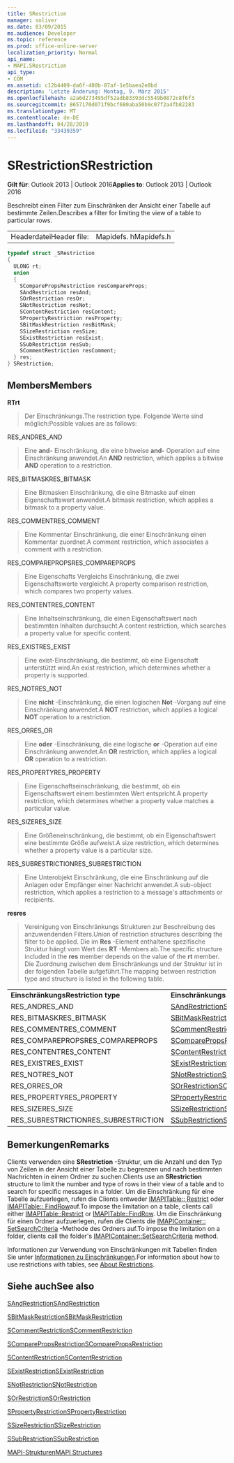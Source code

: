 ```yaml
---
title: SRestriction
manager: soliver
ms.date: 03/09/2015
ms.audience: Developer
ms.topic: reference
ms.prod: office-online-server
localization_priority: Normal
api_name:
- MAPI.SRestriction
api_type:
- COM
ms.assetid: c12b4409-da6f-480b-87af-1e5baea2e8bd
description: 'Letzte Änderung: Montag, 9. März 2015'
ms.openlocfilehash: a2a6d273495df52adb83393dc5549b0872c8f6f3
ms.sourcegitcommit: 8657170d071f9bcf680aba50b9c07f2a4fb82283
ms.translationtype: MT
ms.contentlocale: de-DE
ms.lasthandoff: 04/28/2019
ms.locfileid: "33439359"
---
```

# <a name="srestriction"></a><span data-ttu-id="9eced-103">SRestriction</span><span class="sxs-lookup"><span data-stu-id="9eced-103">SRestriction</span></span>

  
  
<span data-ttu-id="9eced-104">**Gilt für**: Outlook 2013 | Outlook 2016</span><span class="sxs-lookup"><span data-stu-id="9eced-104">**Applies to**: Outlook 2013 | Outlook 2016</span></span> 
  
<span data-ttu-id="9eced-105">Beschreibt einen Filter zum Einschränken der Ansicht einer Tabelle auf bestimmte Zeilen.</span><span class="sxs-lookup"><span data-stu-id="9eced-105">Describes a filter for limiting the view of a table to particular rows.</span></span> 
  
|||
|:-----|:-----|
|<span data-ttu-id="9eced-106">Headerdatei</span><span class="sxs-lookup"><span data-stu-id="9eced-106">Header file:</span></span>  <br/> |<span data-ttu-id="9eced-107">Mapidefs. h</span><span class="sxs-lookup"><span data-stu-id="9eced-107">Mapidefs.h</span></span>  <br/> |
   
```cpp
typedef struct _SRestriction
{
  ULONG rt;
  union
  {
    SComparePropsRestriction resCompareProps;
    SAndRestriction resAnd;
    SOrRestriction resOr;
    SNotRestriction resNot;
    SContentRestriction resContent;
    SPropertyRestriction resProperty;
    SBitMaskRestriction resBitMask;
    SSizeRestriction resSize;
    SExistRestriction resExist;
    SSubRestriction resSub;
    SCommentRestriction resComment;
  } res;
} SRestriction;

```

## <a name="members"></a><span data-ttu-id="9eced-108">Members</span><span class="sxs-lookup"><span data-stu-id="9eced-108">Members</span></span>

 <span data-ttu-id="9eced-109">**RT**</span><span class="sxs-lookup"><span data-stu-id="9eced-109">**rt**</span></span>
  
> <span data-ttu-id="9eced-110">Der Einschränkungs.</span><span class="sxs-lookup"><span data-stu-id="9eced-110">The restriction type.</span></span> <span data-ttu-id="9eced-111">Folgende Werte sind möglich:</span><span class="sxs-lookup"><span data-stu-id="9eced-111">Possible values are as follows:</span></span> 
    
<span data-ttu-id="9eced-112">RES_AND</span><span class="sxs-lookup"><span data-stu-id="9eced-112">RES_AND</span></span> 
  
> <span data-ttu-id="9eced-113">Eine **and-** Einschränkung, die eine bitweise **and-** Operation auf eine Einschränkung anwendet.</span><span class="sxs-lookup"><span data-stu-id="9eced-113">An **AND** restriction, which applies a bitwise **AND** operation to a restriction.</span></span> 
    
<span data-ttu-id="9eced-114">RES_BITMASK</span><span class="sxs-lookup"><span data-stu-id="9eced-114">RES_BITMASK</span></span> 
  
> <span data-ttu-id="9eced-115">Eine Bitmasken Einschränkung, die eine Bitmaske auf einen Eigenschaftswert anwendet.</span><span class="sxs-lookup"><span data-stu-id="9eced-115">A bitmask restriction, which applies a bitmask to a property value.</span></span>
    
<span data-ttu-id="9eced-116">RES_COMMENT</span><span class="sxs-lookup"><span data-stu-id="9eced-116">RES_COMMENT</span></span> 
  
> <span data-ttu-id="9eced-117">Eine Kommentar Einschränkung, die einer Einschränkung einen Kommentar zuordnet.</span><span class="sxs-lookup"><span data-stu-id="9eced-117">A comment restriction, which associates a comment with a restriction.</span></span>
    
<span data-ttu-id="9eced-118">RES_COMPAREPROPS</span><span class="sxs-lookup"><span data-stu-id="9eced-118">RES_COMPAREPROPS</span></span> 
  
> <span data-ttu-id="9eced-119">Eine Eigenschafts Vergleichs Einschränkung, die zwei Eigenschaftswerte vergleicht.</span><span class="sxs-lookup"><span data-stu-id="9eced-119">A property comparison restriction, which compares two property values.</span></span>
    
<span data-ttu-id="9eced-120">RES_CONTENT</span><span class="sxs-lookup"><span data-stu-id="9eced-120">RES_CONTENT</span></span> 
  
> <span data-ttu-id="9eced-121">Eine Inhaltseinschränkung, die einen Eigenschaftswert nach bestimmten Inhalten durchsucht.</span><span class="sxs-lookup"><span data-stu-id="9eced-121">A content restriction, which searches a property value for specific content.</span></span>
    
<span data-ttu-id="9eced-122">RES_EXIST</span><span class="sxs-lookup"><span data-stu-id="9eced-122">RES_EXIST</span></span> 
  
> <span data-ttu-id="9eced-123">Eine exist-Einschränkung, die bestimmt, ob eine Eigenschaft unterstützt wird.</span><span class="sxs-lookup"><span data-stu-id="9eced-123">An exist restriction, which determines whether a property is supported.</span></span>
    
<span data-ttu-id="9eced-124">RES_NOT</span><span class="sxs-lookup"><span data-stu-id="9eced-124">RES_NOT</span></span> 
  
> <span data-ttu-id="9eced-125">Eine **nicht** -Einschränkung, die einen logischen **Not** -Vorgang auf eine Einschränkung anwendet.</span><span class="sxs-lookup"><span data-stu-id="9eced-125">A **NOT** restriction, which applies a logical **NOT** operation to a restriction.</span></span> 
    
<span data-ttu-id="9eced-126">RES_OR</span><span class="sxs-lookup"><span data-stu-id="9eced-126">RES_OR</span></span> 
  
> <span data-ttu-id="9eced-127">Eine **oder** -Einschränkung, die eine logische **or** -Operation auf eine Einschränkung anwendet.</span><span class="sxs-lookup"><span data-stu-id="9eced-127">An **OR** restriction, which applies a logical **OR** operation to a restriction.</span></span> 
    
<span data-ttu-id="9eced-128">RES_PROPERTY</span><span class="sxs-lookup"><span data-stu-id="9eced-128">RES_PROPERTY</span></span> 
  
> <span data-ttu-id="9eced-129">Eine Eigenschaftseinschränkung, die bestimmt, ob ein Eigenschaftswert einem bestimmten Wert entspricht.</span><span class="sxs-lookup"><span data-stu-id="9eced-129">A property restriction, which determines whether a property value matches a particular value.</span></span>
    
<span data-ttu-id="9eced-130">RES_SIZE</span><span class="sxs-lookup"><span data-stu-id="9eced-130">RES_SIZE</span></span> 
  
> <span data-ttu-id="9eced-131">Eine Größeneinschränkung, die bestimmt, ob ein Eigenschaftswert eine bestimmte Größe aufweist.</span><span class="sxs-lookup"><span data-stu-id="9eced-131">A size restriction, which determines whether a property value is a particular size.</span></span>
    
<span data-ttu-id="9eced-132">RES_SUBRESTRICTION</span><span class="sxs-lookup"><span data-stu-id="9eced-132">RES_SUBRESTRICTION</span></span> 
  
> <span data-ttu-id="9eced-133">Eine Unterobjekt Einschränkung, die eine Einschränkung auf die Anlagen oder Empfänger einer Nachricht anwendet.</span><span class="sxs-lookup"><span data-stu-id="9eced-133">A sub-object restriction, which applies a restriction to a message's attachments or recipients.</span></span>
    
 <span data-ttu-id="9eced-134">**res**</span><span class="sxs-lookup"><span data-stu-id="9eced-134">**res**</span></span>
  
> <span data-ttu-id="9eced-135">Vereinigung von Einschränkungs Strukturen zur Beschreibung des anzuwendenden Filters.</span><span class="sxs-lookup"><span data-stu-id="9eced-135">Union of restriction structures describing the filter to be applied.</span></span> <span data-ttu-id="9eced-136">Die im **Res** -Element enthaltene spezifische Struktur hängt vom Wert des **RT** -Members ab.</span><span class="sxs-lookup"><span data-stu-id="9eced-136">The specific structure included in the **res** member depends on the value of the **rt** member.</span></span> <span data-ttu-id="9eced-137">Die Zuordnung zwischen dem Einschränkungs und der Struktur ist in der folgenden Tabelle aufgeführt.</span><span class="sxs-lookup"><span data-stu-id="9eced-137">The mapping between restriction type and structure is listed in the following table.</span></span> 
    
|||
|:-----|:-----|
|<span data-ttu-id="9eced-138">**Einschränkungs**</span><span class="sxs-lookup"><span data-stu-id="9eced-138">**Restriction type**</span></span> <br/> |<span data-ttu-id="9eced-139">**Einschränkungs Struktur**</span><span class="sxs-lookup"><span data-stu-id="9eced-139">**Restriction structure**</span></span> <br/> |
|<span data-ttu-id="9eced-140">RES_AND</span><span class="sxs-lookup"><span data-stu-id="9eced-140">RES_AND</span></span>  <br/> |[<span data-ttu-id="9eced-141">SAndRestriction</span><span class="sxs-lookup"><span data-stu-id="9eced-141">SAndRestriction</span></span>](sandrestriction.md) <br/> |
|<span data-ttu-id="9eced-142">RES_BITMASK</span><span class="sxs-lookup"><span data-stu-id="9eced-142">RES_BITMASK</span></span>  <br/> |[<span data-ttu-id="9eced-143">SBitMaskRestriction</span><span class="sxs-lookup"><span data-stu-id="9eced-143">SBitMaskRestriction</span></span>](sbitmaskrestriction.md) <br/> |
|<span data-ttu-id="9eced-144">RES_COMMENT</span><span class="sxs-lookup"><span data-stu-id="9eced-144">RES_COMMENT</span></span>  <br/> |[<span data-ttu-id="9eced-145">SCommentRestriction</span><span class="sxs-lookup"><span data-stu-id="9eced-145">SCommentRestriction</span></span>](scommentrestriction.md) <br/> |
|<span data-ttu-id="9eced-146">RES_COMPAREPROPS</span><span class="sxs-lookup"><span data-stu-id="9eced-146">RES_COMPAREPROPS</span></span>  <br/> |[<span data-ttu-id="9eced-147">SComparePropsRestriction</span><span class="sxs-lookup"><span data-stu-id="9eced-147">SComparePropsRestriction</span></span>](scomparepropsrestriction.md) <br/> |
|<span data-ttu-id="9eced-148">RES_CONTENT</span><span class="sxs-lookup"><span data-stu-id="9eced-148">RES_CONTENT</span></span>  <br/> |[<span data-ttu-id="9eced-149">SContentRestriction</span><span class="sxs-lookup"><span data-stu-id="9eced-149">SContentRestriction</span></span>](scontentrestriction.md) <br/> |
|<span data-ttu-id="9eced-150">RES_EXIST</span><span class="sxs-lookup"><span data-stu-id="9eced-150">RES_EXIST</span></span>  <br/> |[<span data-ttu-id="9eced-151">SExistRestriction</span><span class="sxs-lookup"><span data-stu-id="9eced-151">SExistRestriction</span></span>](sexistrestriction.md) <br/> |
|<span data-ttu-id="9eced-152">RES_NOT</span><span class="sxs-lookup"><span data-stu-id="9eced-152">RES_NOT</span></span>  <br/> |[<span data-ttu-id="9eced-153">SNotRestriction</span><span class="sxs-lookup"><span data-stu-id="9eced-153">SNotRestriction</span></span>](snotrestriction.md) <br/> |
|<span data-ttu-id="9eced-154">RES_OR</span><span class="sxs-lookup"><span data-stu-id="9eced-154">RES_OR</span></span>  <br/> |[<span data-ttu-id="9eced-155">SOrRestriction</span><span class="sxs-lookup"><span data-stu-id="9eced-155">SOrRestriction</span></span>](sorrestriction.md) <br/> |
|<span data-ttu-id="9eced-156">RES_PROPERTY</span><span class="sxs-lookup"><span data-stu-id="9eced-156">RES_PROPERTY</span></span>  <br/> |[<span data-ttu-id="9eced-157">SPropertyRestriction</span><span class="sxs-lookup"><span data-stu-id="9eced-157">SPropertyRestriction</span></span>](spropertyrestriction.md) <br/> |
|<span data-ttu-id="9eced-158">RES_SIZE</span><span class="sxs-lookup"><span data-stu-id="9eced-158">RES_SIZE</span></span>  <br/> |[<span data-ttu-id="9eced-159">SSizeRestriction</span><span class="sxs-lookup"><span data-stu-id="9eced-159">SSizeRestriction</span></span>](ssizerestriction.md) <br/> |
|<span data-ttu-id="9eced-160">RES_SUBRESTRICTION</span><span class="sxs-lookup"><span data-stu-id="9eced-160">RES_SUBRESTRICTION</span></span>  <br/> |[<span data-ttu-id="9eced-161">SSubRestriction</span><span class="sxs-lookup"><span data-stu-id="9eced-161">SSubRestriction</span></span>](ssubrestriction.md) <br/> |
   
## <a name="remarks"></a><span data-ttu-id="9eced-162">Bemerkungen</span><span class="sxs-lookup"><span data-stu-id="9eced-162">Remarks</span></span>

<span data-ttu-id="9eced-163">Clients verwenden eine **SRestriction** -Struktur, um die Anzahl und den Typ von Zeilen in der Ansicht einer Tabelle zu begrenzen und nach bestimmten Nachrichten in einem Ordner zu suchen.</span><span class="sxs-lookup"><span data-stu-id="9eced-163">Clients use an **SRestriction** structure to limit the number and type of rows in their view of a table and to search for specific messages in a folder.</span></span> <span data-ttu-id="9eced-164">Um die Einschränkung für eine Tabelle aufzuerlegen, rufen die Clients entweder [IMAPITable:: Restrict](imapitable-restrict.md) oder [IMAPITable:: FindRow](imapitable-findrow.md)auf.</span><span class="sxs-lookup"><span data-stu-id="9eced-164">To impose the limitation on a table, clients call either [IMAPITable::Restrict](imapitable-restrict.md) or [IMAPITable::FindRow](imapitable-findrow.md).</span></span> <span data-ttu-id="9eced-165">Um die Einschränkung für einen Ordner aufzuerlegen, rufen die Clients die [IMAPIContainer:: SetSearchCriteria](imapicontainer-setsearchcriteria.md) -Methode des Ordners auf.</span><span class="sxs-lookup"><span data-stu-id="9eced-165">To impose the limitation on a folder, clients call the folder's [IMAPIContainer::SetSearchCriteria](imapicontainer-setsearchcriteria.md) method.</span></span> 
  
<span data-ttu-id="9eced-166">Informationen zur Verwendung von Einschränkungen mit Tabellen finden Sie unter [Informationen zu Einschränkungen](about-restrictions.md).</span><span class="sxs-lookup"><span data-stu-id="9eced-166">For information about how to use restrictions with tables, see [About Restrictions](about-restrictions.md).</span></span> 
  
## <a name="see-also"></a><span data-ttu-id="9eced-167">Siehe auch</span><span class="sxs-lookup"><span data-stu-id="9eced-167">See also</span></span>



[<span data-ttu-id="9eced-168">SAndRestriction</span><span class="sxs-lookup"><span data-stu-id="9eced-168">SAndRestriction</span></span>](sandrestriction.md)
  
[<span data-ttu-id="9eced-169">SBitMaskRestriction</span><span class="sxs-lookup"><span data-stu-id="9eced-169">SBitMaskRestriction</span></span>](sbitmaskrestriction.md)
  
[<span data-ttu-id="9eced-170">SCommentRestriction</span><span class="sxs-lookup"><span data-stu-id="9eced-170">SCommentRestriction</span></span>](scommentrestriction.md)
  
[<span data-ttu-id="9eced-171">SComparePropsRestriction</span><span class="sxs-lookup"><span data-stu-id="9eced-171">SComparePropsRestriction</span></span>](scomparepropsrestriction.md)
  
[<span data-ttu-id="9eced-172">SContentRestriction</span><span class="sxs-lookup"><span data-stu-id="9eced-172">SContentRestriction</span></span>](scontentrestriction.md)
  
[<span data-ttu-id="9eced-173">SExistRestriction</span><span class="sxs-lookup"><span data-stu-id="9eced-173">SExistRestriction</span></span>](sexistrestriction.md)
  
[<span data-ttu-id="9eced-174">SNotRestriction</span><span class="sxs-lookup"><span data-stu-id="9eced-174">SNotRestriction</span></span>](snotrestriction.md)
  
[<span data-ttu-id="9eced-175">SOrRestriction</span><span class="sxs-lookup"><span data-stu-id="9eced-175">SOrRestriction</span></span>](sorrestriction.md)
  
[<span data-ttu-id="9eced-176">SPropertyRestriction</span><span class="sxs-lookup"><span data-stu-id="9eced-176">SPropertyRestriction</span></span>](spropertyrestriction.md)
  
[<span data-ttu-id="9eced-177">SSizeRestriction</span><span class="sxs-lookup"><span data-stu-id="9eced-177">SSizeRestriction</span></span>](ssizerestriction.md)
  
[<span data-ttu-id="9eced-178">SSubRestriction</span><span class="sxs-lookup"><span data-stu-id="9eced-178">SSubRestriction</span></span>](ssubrestriction.md)


[<span data-ttu-id="9eced-179">MAPI-Strukturen</span><span class="sxs-lookup"><span data-stu-id="9eced-179">MAPI Structures</span></span>](mapi-structures.md)

